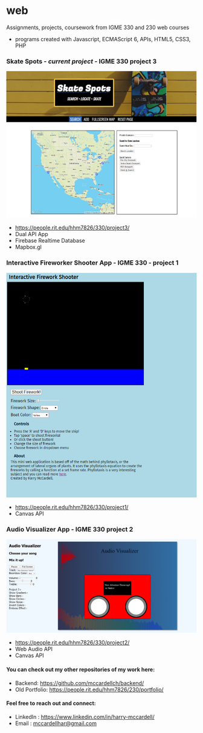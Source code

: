 # web
Assignments, projects, coursework from IGME 330 and 230 web courses
 - programs created with Javascript, ECMAScript 6, APIs, HTML5, CSS3, PHP
 
### Skate Spots - *current project* - IGME 330 project 3
![Skate Spots screenshot](screenshots/skatespots.png)
   - https://people.rit.edu/hhm7826/330/project3/
   - Dual API App
   - Firebase Realtime Database
   - Mapbox.gl

### Interactive Fireworker Shooter App - IGME 330 - project 1
![Firework App screenshot](screenshots/fireworks.png)
   - https://people.rit.edu/hhm7826/330/project1/
   - Canvas API
   
### Audio Visualizer App - IGME 330 project 2 
![Audio Visualizer screenshot](screenshots/visualizer.png)
   - https://people.rit.edu/hhm7826/330/project2/
   - Web Audio API
   - Canvas API
   

#### You can check out my other repositories of my work here:
- Backend: https://github.com/mccardellch/backend/
- Old Portfolio: https://people.rit.edu/hhm7826/230/portfolio/

#### Feel free to reach out and connect:
- LinkedIn :  https://www.linkedin.com/in/harry-mccardell/
- Email : mccardellhar@gmail.com
